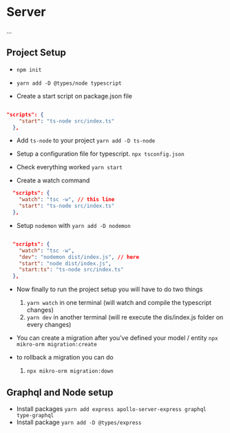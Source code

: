 # Server

...

## Project Setup

- `npm init`

- `yarn add -D @types/node typescript`

- Create a start script on package.json file

```json

"scripts": {
    "start": "ts-node src/index.ts"
  },

```

- Add `ts-node` to your project `yarn add -D ts-node`

- Setup a configuration file for typescript. `npx tsconfig.json`

- Check everything worked `yarn start`

- Create a watch command

```json
  "scripts": {
    "watch": "tsc -w", // this line
    "start": "ts-node src/index.ts"
  },
```

- Setup `nodemon` with `yarn add -D nodemon`

```json

  "scripts": {
    "watch": "tsc -w",
    "dev": "nodemon dist/index.js", // here
    "start": "node dist/index.js",
    "start:ts": "ts-node src/index.ts"
  },
```

- Now finally to run the project setup you will have to do two things

  1. `yarn watch` in one terminal (will watch and compile the typescript changes)
  2. `yarn dev` in another terminal (will re execute the dis/index.js folder on every changes)

- You can create a migration after you've defined your model / entity `npx mikro-orm migration:create`

- to rollback a migration you can do
  1. `npx mikro-orm migration:down`

## Graphql and Node setup

- Install packages `yarn add express apollo-server-express graphql type-graphql`
- Install package `yarn add -D @types/express `
